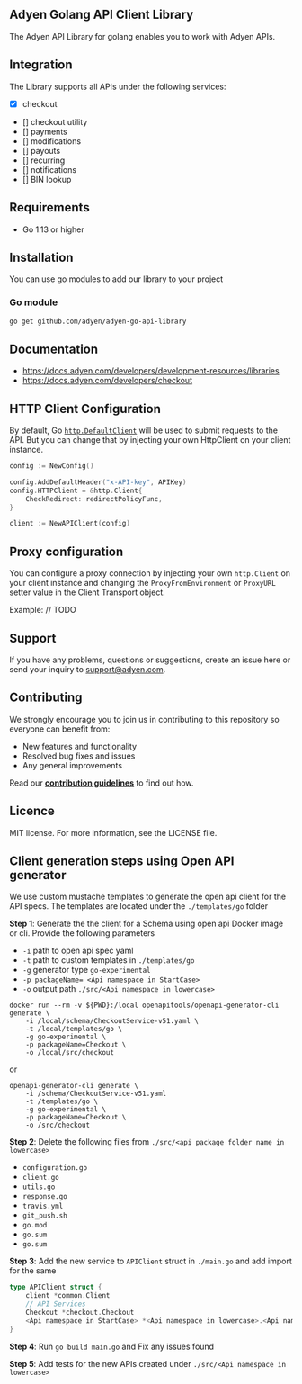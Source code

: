 ## Adyen Golang API Client Library

The Adyen API Library for golang enables you to work with Adyen APIs.

## Integration

The Library supports all APIs under the following services:

- [x] checkout
- [] checkout utility
- [] payments
- [] modifications
- [] payouts
- [] recurring
- [] notifications
- [] BIN lookup

## Requirements

- Go 1.13 or higher

## Installation

You can use go modules to add our library to your project

### Go module

```bash
go get github.com/adyen/adyen-go-api-library
```

## Documentation

- https://docs.adyen.com/developers/development-resources/libraries
- https://docs.adyen.com/developers/checkout

## HTTP Client Configuration

By default, Go [`http.DefaultClient`](https://golang.org/pkg/net/http/) will be used to submit requests to the API. But you can change that by injecting your own HttpClient on your client instance.

```go
config := NewConfig()

config.AddDefaultHeader("x-API-key", APIKey)
config.HTTPClient = &http.Client{
	CheckRedirect: redirectPolicyFunc,
}

client := NewAPIClient(config)
```

## Proxy configuration

You can configure a proxy connection by injecting your own `http.Client` on your client instance and changing the `ProxyFromEnvironment` or `ProxyURL` setter value in the Client Transport object.

Example:
// TODO

## Support

If you have any problems, questions or suggestions, create an issue here or send your inquiry to support@adyen.com.

## Contributing

We strongly encourage you to join us in contributing to this repository so everyone can benefit from:

- New features and functionality
- Resolved bug fixes and issues
- Any general improvements

Read our [**contribution guidelines**](CONTRIBUTING.md) to find out how.

## Licence

MIT license. For more information, see the LICENSE file.

## Client generation steps using Open API generator

We use custom mustache templates to generate the open api client for the API specs. The templates are located under the `./templates/go` folder

**Step 1**: Generate the the client for a Schema using open api Docker image or cli. Provide the following parameters

- `-i` path to open api spec yaml
- `-t` path to custom templates in `./templates/go`
- `-g` generator type `go-experimental`
- `-p packageName= <Api namespace in StartCase>`
- `-o` output path `./src/<Api namespace in lowercase>`

```
docker run --rm -v ${PWD}:/local openapitools/openapi-generator-cli generate \
    -i /local/schema/CheckoutService-v51.yaml \
    -t /local/templates/go \
    -g go-experimental \
    -p packageName=Checkout \
    -o /local/src/checkout
```

or

```
openapi-generator-cli generate \
    -i /schema/CheckoutService-v51.yaml
    -t /templates/go \
    -g go-experimental \
    -p packageName=Checkout \
    -o /src/checkout
```

**Step 2**: Delete the following files from `./src/<api package folder name in lowercase>`

- `configuration.go`
- `client.go`
- `utils.go`
- `response.go`
- `travis.yml`
- `git_push.sh`
- `go.mod`
- `go.sum`
- `go.sum`

**Step 3**: Add the new service to `APIClient` struct in `./main.go` and add import for the same

```go
type APIClient struct {
	client *common.Client
	// API Services
    Checkout *checkout.Checkout
    <Api namespace in StartCase> *<Api namespace in lowercase>.<Api namespace in StartCase>
}
```

**Step 4**: Run `go build main.go` and Fix any issues found

**Step 5**: Add tests for the new APIs created under `./src/<Api namespace in lowercase>`
